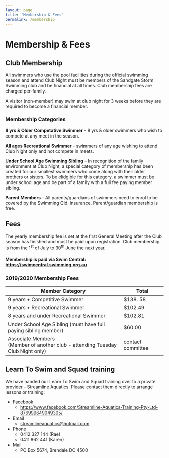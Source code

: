 ```yaml
---
layout: page
title: "Membership & Fees"
permalink: /membership
---
```

# Membership & Fees

## Club Membership
All swimmers who use the pool facilities during the official swimming season and attend Club Night must be members of the Sandgate Storm Swimming club and be financial at all times. Club membership fees are charged per-family.

A visitor (non-member) may swim at club night for 3 weeks before they are required to become a financial member.

### Membership Categories
**8 yrs & Older Competative Swimmer** - 8 yrs & older swimmers who wish to compete at any meet in the season.

**All ages Recreational Swimmer** - swimmers of any age wishing to attend Club Night only and not compete in meets.

**Under School Age Swimming Sibling** -  In recognition of the family environment at Club Night, a special category of membership has been created for our smallest swimmers who come along with their older brothers or sisters. To be elidgible for this category, a swimmer must be under school age and be part of a family with a full fee paying member sibling.

**Parent Members** - All parents/guardians of swimmers need to enrol to be covered by the Swimming Qld. insurance. Parent/guardian membership is free.

## Fees
The yearly membership fee is set at the first General Meeting after the Club season has finished and must be paid upon registration. Club membership is from the 1<sup>st</sup> of July to 30<sup>th</sup> June the next year. 

#### Membership is paid via Swim Central: <https://swimcentral.swimming.org.au>

### 2019/2020 Membership Fees

Member Category | Total
--- | ---
9 years + Competitive Swimmer | $138. 58
9 years + Recreational Swimmer | $102.49
8 years and under Recreational Swimmer | $102.81
Under School Age Sibling (must have full paying sibling member) | $60.00
Associate Members<br />(Member of another club - attending Tuesday Club Night only) | contact committee

## Learn To Swim and Squad training

We have handed our Learn To Swim and Squad training over to a private provider - Streamline Aquatics.  Please contact them directly to arrange lessons or training:

* Facebook
  * <https://www.facebook.com/Streamline-Aquatics-Training-Pty-Ltd-876999649049305/>
* Email
  * <streamlineaquatics@hotmail.com>
* Phone
  * 0412 327 144 (Rae)
  * 0411 862 441 (Karen)
* Mail
  * PO Box 5674, Brendale DC 4500